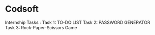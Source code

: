 # Codsoft
Internship Tasks :
Task 1: TO-DO LIST
Task 2: PASSWORD GENERATOR
Task 3: Rock-Paper-Scissors Game
